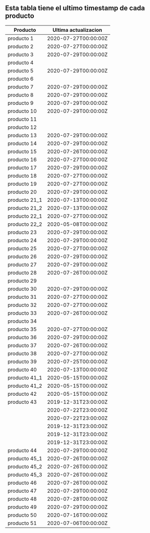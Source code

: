 ## Esta tabla tiene el ultimo timestamp de cada producto
|Producto|Ultima actualizacion |
|------ |------ |
|producto 1|2020-07-27T00:00:00Z|
|producto 2|2020-07-27T00:00:00Z|
|producto 3|2020-07-29T00:00:00Z|
|producto 4|
|producto 5|2020-07-29T00:00:00Z|
|producto 6|
|producto 7|2020-07-29T00:00:00Z|
|producto 8|2020-07-29T00:00:00Z|
|producto 9|2020-07-29T00:00:00Z|
|producto 10|2020-07-29T00:00:00Z|
|producto 11|
|producto 12|
|producto 13|2020-07-29T00:00:00Z|
|producto 14|2020-07-29T00:00:00Z|
|producto 15|2020-07-26T00:00:00Z|
|producto 16|2020-07-27T00:00:00Z|
|producto 17|2020-07-29T00:00:00Z|
|producto 18|2020-07-27T00:00:00Z|
|producto 19|2020-07-27T00:00:00Z|
|producto 20|2020-07-29T00:00:00Z|
|producto 21_1|2020-07-13T00:00:00Z|
|producto 21_2|2020-07-13T00:00:00Z|
|producto 22_1|2020-07-27T00:00:00Z|
|producto 22_2|2020-05-08T00:00:00Z|
|producto 23|2020-07-29T00:00:00Z|
|producto 24|2020-07-29T00:00:00Z|
|producto 25|2020-07-27T00:00:00Z|
|producto 26|2020-07-29T00:00:00Z|
|producto 27|2020-07-29T00:00:00Z|
|producto 28|2020-07-26T00:00:00Z|
|producto 29|
|producto 30|2020-07-29T00:00:00Z|
|producto 31|2020-07-27T00:00:00Z|
|producto 32|2020-07-27T00:00:00Z|
|producto 33|2020-07-26T00:00:00Z|
|producto 34|
|producto 35|2020-07-27T00:00:00Z|
|producto 36|2020-07-29T00:00:00Z|
|producto 37|2020-07-26T00:00:00Z|
|producto 38|2020-07-27T00:00:00Z|
|producto 39|2020-07-25T00:00:00Z|
|producto 40|2020-07-13T00:00:00Z|
|producto 41_1|2020-05-15T00:00:00Z|
|producto 41_2|2020-05-15T00:00:00Z|
|producto 42|2020-05-15T00:00:00Z|
|producto 43|2019-12-31T23:00:00Z|
| |2020-07-22T23:00:00Z|
| |2020-07-22T23:00:00Z|
| |2019-12-31T23:00:00Z|
| |2019-12-31T23:00:00Z|
| |2019-12-31T23:00:00Z|
|producto 44|2020-07-29T00:00:00Z|
|producto 45_1|2020-07-26T00:00:00Z|
|producto 45_2|2020-07-26T00:00:00Z|
|producto 45_3|2020-07-26T00:00:00Z|
|producto 46|2020-07-26T00:00:00Z|
|producto 47|2020-07-29T00:00:00Z|
|producto 48|2020-07-28T00:00:00Z|
|producto 49|2020-07-29T00:00:00Z|
|producto 50|2020-07-16T00:00:00Z|
|producto 51|2020-07-06T00:00:00Z|
